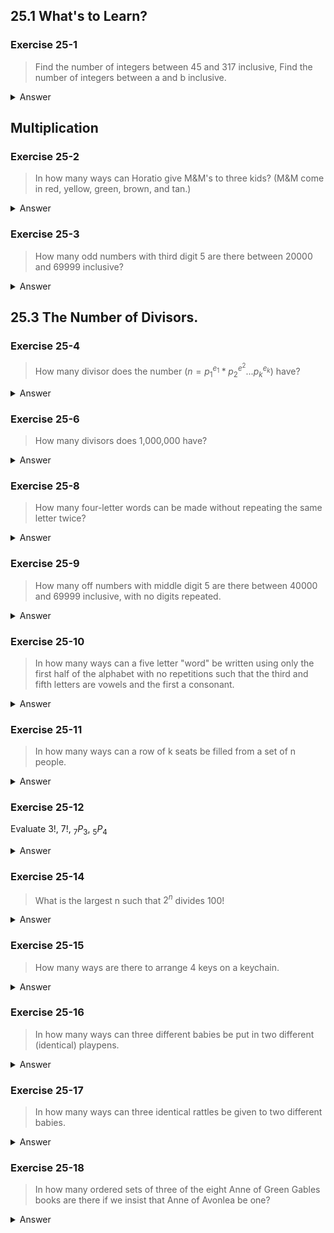 ## 25.1 What's to Learn?

### Exercise 25-1

> Find the number of integers between 45 and 317 inclusive, Find the number of integers between a and b inclusive.

<details>
    <summary>Answer</summary>
     271, (b-a-1)
</details>

## Multiplication

### Exercise 25-2

> In how many ways can Horatio give M&M's to three kids? (M&M come in red, yellow, green, brown, and tan.)

<details>
    <summary>Answer</summary>
     5^3 = 125 ways. (Since there is no choice of color.)
</details>

### Exercise 25-3

> How many odd numbers with third digit 5 are there between 20000 and 69999 inclusive?

<details>
    <summary>Answer</summary>
     5・10・1・10・5 = 2500 ways.
</details>

## 25.3 The Number of Divisors.

### Exercise 25-4

> How many divisor does the number $(n={p_1}^{e_1} * {p_2}^{e^2}...{p_k}^{e_k})$ have?

<details>
    <summary>Answer</summary>
     (e1 + 1) * (e2 + 1) * ... * (ek + 1)
</details>

### Exercise 25-6

> How many divisors does 1,000,000 have?

<details>
    <summary>Answer</summary>
     1,000,000 = 10^6 = 2^6 + 5^5 <br> 
     (6+1) * (5+1) = 49 divisors.
</details>

### Exercise 25-8

> How many four-letter words can be made without repeating the same letter twice?

<details>
    <summary>Answer</summary>
     26 * 25 * 24 * 23 = 358800 ways
</details>

### Exercise 25-9

> How many off numbers with middle digit 5 are there between 40000 and 69999 inclusive, with no digits repeated.

<details>
    <summary>Answer</summary>
     $$ 2 * 7 * 1 * 6 * 4 = 336 $$</br>
</details>

### Exercise 25-10

> In how many ways can a five letter "word" be written using only the first half of the alphabet with no repetitions such that the third and fifth letters are vowels and the first a consonant.

<details>
    <summary>Answer</summary>
     5 * 2 * 10 * 10 * 9 = 5400 words.
</details>

### Exercise 25-11

> In how many ways can a row of k seats be filled from a set of n people.

<details>
    <summary>Answer</summary>
     nPk = (n) * (n-1) * (n-2) * .... * (n - k + 1) ways.
</details>

### Exercise 25-12

Evaluate 3!, 7!, $_7P_3$, $_5P_4$

<details>
    <summary>Answer</summary>
     1.  3*2*1 </br>
     2.  7*6*5*4*3*2*1 </br>
     3.  7*6*5 </br>
     4.  5*4*3*2
</details>

### Exercise 25-14

> What is the largest n such that $2^n$ divides $100!$

 <details>
     <summary>Answer</summary>
      50 + 25 + 12 + 6 + 3 + 1 = 97
 </details>
 
### Exercise 25-15

> How many ways are there to arrange 4 keys on a keychain.

 <details>
     <summary>Answer</summary>
      (4-1)! / 2 = 3 ways.
 </details>
 
### Exercise 25-16

> In how many ways can three different babies be put in two different (identical) playpens.

<details>
    <summary>Answer</summary>
     Different playpens - 2*2*2 = 8 (each baby has independent choice) </br>
     Identical playpens - 4

</details>

### Exercise 25-17

> In how many ways can three identical rattles be given to two different babies.

<details>
    <summary>Answer</summary>
     Since the rattles are indistinguishable, the 4 choices are (3)(0), (2)(1), (1)(2), (0)(3)
</details>

### Exercise 25-18

> In how many ordered sets of three of the eight Anne of Green Gables books are there if we insist that Anne of Avonlea be one?

<details>
    <summary>Answer</summary>
     (8*7*6) - (7*6*5) = 126 ways.
</details>